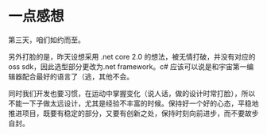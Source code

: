 # 一点感想
第三天，咱们如约而至。

另外打脸的是，昨天设想采用 .net core 2.0 的想法，被无情打破，并没有对应的oss sdk，因此选型部分更改为.net framework。c# 应该可以说是和宇宙第一编辑器配合最好的语言了（逃，其他不会。

同时我们开发也要习惯，在运动中掌握变化（说人话，做的设计时常打脸），所以不能一下子做太远设计，尤其是经验不丰富的时候。保持好一个好的心态，平稳地推进项目，既要有稳定的部分，又要有创新之处，保持时刻向前进步，而不要故步自封。